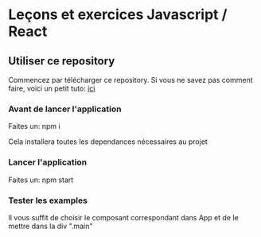 # Leçons et exercices Javascript / React

## Utiliser ce repository

Commencez par télécharger ce repository.
Si vous ne savez pas comment faire, voici un petit tuto: [ici](https://docs.github.com/en/repositories/creating-and-managing-repositories/cloning-a-repository)

### Avant de lancer l'application

Faites un: npm i

Cela installera toutes les dependances nécessaires au projet

### Lancer l'application

Faites un: npm start

### Tester les examples

Il vous suffit de choisir le composant correspondant dans App et de le mettre dans la div ".main"
